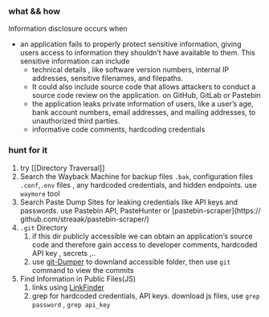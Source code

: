 ### what && how 
Information disclosure occurs when 
- an application fails to properly protect sensitive information, giving users access to information they shouldn’t have available to them. This sensitive information can include 
	- technical details , like software version numbers, internal IP addresses, sensitive filenames, and filepaths. 
	- It could also include source code that allows attackers to conduct a source code review on the application. on GitHub, GitLab or Pastebin 
	- the application leaks private information of users, like a user’s age, bank account numbers, email addresses, and mailing addresses, to unauthorized third parties.
	- informative code comments, hardcoding credentials 
### hunt for it
1. try [[Directory Traversal]]
2. Search the Wayback Machine for backup files `.bak`, configuration files `.conf`,`.env` files , any hardcoded credentials, and hidden endpoints. use `waymore` tool
3. Search Paste Dump Sites for leaking credentials like API keys and passwords. use Pastebin API, PasteHunter or [pastebin-scraper](https:// github.com/streaak/pastebin-scraper/) 
4. `.git` Directory 
	1. if this dir publicly accessible we can obtain an application’s source code and therefore gain access to developer comments, hardcoded API key , secrets ,.. 
	3. use [git-Dumper](https://github.com/arthaud/git-dumper) to downland accessible folder, then use `git` command to view the commits 
5. Find Information in Public Files(JS)
	1. links using [LinkFinder](https://github.com/GerbenJavado/LinkFinder/)
	2. grep for hardcoded credentials, API keys. download js files, use `grep password` , `grep api_key`
	